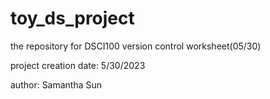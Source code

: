 # toy_ds_project
the repository for DSCI100 version control worksheet(05/30)

project creation date:
5/30/2023

author:
Samantha Sun
